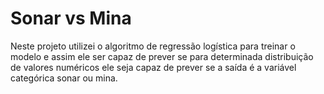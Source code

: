 # Sonar vs Mina

Neste projeto utilizei o algoritmo de regressão logística para treinar o modelo e assim ele ser capaz de prever se para determinada distribuição de valores numéricos ele seja capaz de prever se a saída é a variável categórica sonar ou mina.


